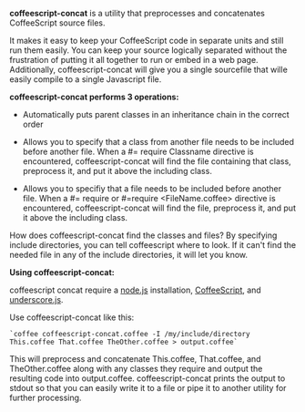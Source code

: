 **coffeescript-concat** is a utility that preprocesses and concatenates CoffeeScript source files.

It makes it easy to keep your CoffeeScript code in separate units and still run them easily.  You can keep your source logically separated without the frustration of putting it all together to run or embed in a web page.  Additionally, coffeescript-concat will give you a single sourcefile that wille easily compile to a single Javascript file.

**coffeescript-concat performs 3 operations:**

* Automatically puts parent classes in an inheritance chain in the correct order

* Allows you to specify that a class from another file needs to be included before another file.
    When a #= require Classname directive is encountered, coffeescript-concat will find the file containing that class, preprocess it, and put it above the including class.
    
* Allows you to specifiy that a file needs to be included before another file.
    When a #= require <FileName> or #=require <FileName.coffee> directive is encountered, coffeescript-concat will find the file, preprocess it, and put it above the including class. 
    
How does coffeescript-concat find the classes and files?  By specifying include directories, you can tell coffeescript where to look.  If it can't find the needed file in any of the include directories, it will let you know.

**Using coffeescript-concat:**

coffeescript concat require a [node.js](http://nodejs.org) installation, [CoffeeScript](http://jashkenas.github.com/coffee-script/), and [underscore.js](http://documentcloud.github.com/underscore/).

Use coffeescript-concat like this:

    `coffee coffeescript-concat.coffee -I /my/include/directory This.coffee That.coffee TheOther.coffee > output.coffee`
    
This will preprocess and concatenate This.coffee, That.coffee, and TheOther.coffee along with any classes they require and output the resulting code into output.coffee.  coffeescript-concat prints the output to stdout so that you can easily write it to a file or pipe it to another utility for further processing.  